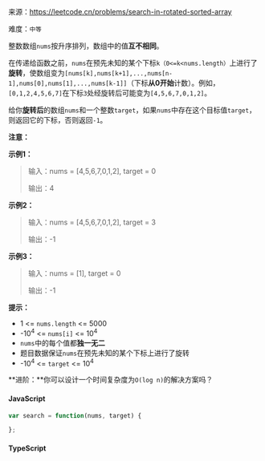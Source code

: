 来源：<https://leetcode.cn/problems/search-in-rotated-sorted-array>

难度：`中等`

整数数组`nums`按升序排列，数组中的值**互不相同**。

在传递给函数之前，`nums`在预先未知的某个下标`k（0<=k<nums.length）`上进行了**旋转**，使数组变为`[nums[k],nums[k+1],...,nums[n-1],nums[0],nums[1],...,nums[k-1]]`（下标**从0开始**计数）。例如，`[0,1,2,4,5,6,7]`在下标`3`处经旋转后可能变为`[4,5,6,7,0,1,2]`。

给你**旋转后**的数组`nums`和一个整数`target`，如果`nums`中存在这个目标值`target`，则返回它的下标，否则返回`-1`。

**注意：**

**示例1：**

> 输入：nums = [4,5,6,7,0,1,2], target = 0
>
> 输出：4

**示例2：**

> 输入：nums = [4,5,6,7,0,1,2], target = 3
>
> 输出：-1

**示例3：**

> 输入：nums = [1], target = 0
>
> 输出：-1

**提示：**

- 1 <= `nums.length` <= 5000
- -10<sup>4</sup> <= `nums[i]` <= 10<sup>4</sup>
- `nums`中的每个值都**独一无二**
- 题目数据保证`nums`在预先未知的某个下标上进行了旋转
- -10<sup>4</sup> <= `target` <= 10<sup>4</sup>

**进阶：**你可以设计一个时间复杂度为`O(log n)`的解决方案吗？

<!-- tabs:start -->

#### **JavaScript**

```javascript
var search = function(nums, target) {

};
```

#### **TypeScript**

```javascript

```

<!-- tabs:end -->
